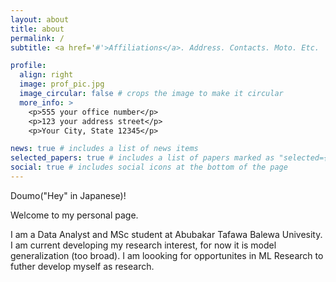 ```yaml
---
layout: about
title: about
permalink: /
subtitle: <a href='#'>Affiliations</a>. Address. Contacts. Moto. Etc.

profile:
  align: right
  image: prof_pic.jpg
  image_circular: false # crops the image to make it circular
  more_info: >
    <p>555 your office number</p>
    <p>123 your address street</p>
    <p>Your City, State 12345</p>

news: true # includes a list of news items
selected_papers: true # includes a list of papers marked as "selected={true}"
social: true # includes social icons at the bottom of the page
---
```


Doumo("Hey" in Japanese)!

Welcome to my personal page.

I am a Data Analyst and MSc student at Abubakar Tafawa Balewa Univesity. I am current developing my research interest, for now it is model generalization (too broad).
I am loooking for opportunites in ML Research to futher develop myself as research.
